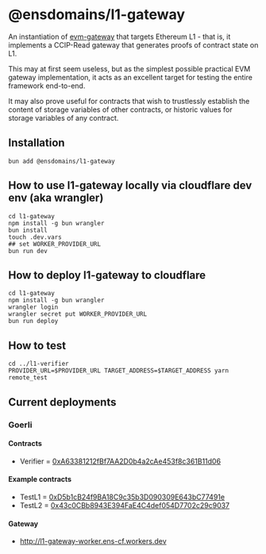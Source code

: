 # @ensdomains/l1-gateway

An instantiation of [evm-gateway](https://github.com/ensdomains/evmgateway/tree/main/evm-gateway) that targets Ethereum L1 - that is, it implements a CCIP-Read gateway that generates
proofs of contract state on L1.

This may at first seem useless, but as the simplest possible practical EVM gateway implementation, it acts as an excellent
target for testing the entire framework end-to-end.

It may also prove useful for contracts that wish to trustlessly establish the content of storage variables of other contracts,
or historic values for storage variables of any contract.

## Installation

```
bun add @ensdomains/l1-gateway
```

## How to use l1-gateway locally via cloudflare dev env (aka wrangler)

```
cd l1-gateway
npm install -g bun wrangler
bun install
touch .dev.vars
## set WORKER_PROVIDER_URL
bun run dev
```

## How to deploy l1-gateway to cloudflare

```
cd l1-gateway
npm install -g bun wrangler
wrangler login
wrangler secret put WORKER_PROVIDER_URL
bun run deploy
```

## How to test

```
cd ../l1-verifier
PROVIDER_URL=$PROVIDER_URL TARGET_ADDRESS=$TARGET_ADDRESS yarn remote_test
```

## Current deployments

### Goerli

#### Contracts

- Verifier = [0xA63381212fBf7AA2D0b4a2cAe453f8c361B11d06](https://goerli.etherscan.io/address/0xA63381212fBf7AA2D0b4a2cAe453f8c361B11d06)

#### Example contracts

- TestL1 = [0xD5b1cB24f9BA18C9c35b3D090309E643bC77491e](https://goerli.etherscan.io/address/0xD5b1cB24f9BA18C9c35b3D090309E643bC77491e)
- TestL2 = [0x43c0CBb8943E394FaE4C4def054D7702c29c9037](https://goerli.etherscan.io/address/0x43c0CBb8943E394FaE4C4def054D7702c29c9037)

#### Gateway

- http://l1-gateway-worker.ens-cf.workers.dev
